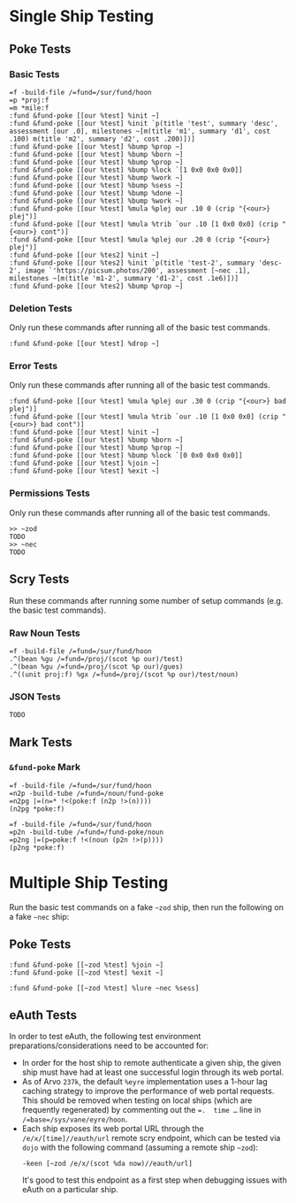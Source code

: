 # Single Ship Testing #

## Poke Tests ##

### Basic Tests ###

```
=f -build-file /=fund=/sur/fund/hoon
=p *proj:f
=m *mile:f
:fund &fund-poke [[our %test] %init ~]
:fund &fund-poke [[our %test] %init `p(title 'test', summary 'desc', assessment [our .0], milestones ~[m(title 'm1', summary 'd1', cost .100) m(title 'm2', summary 'd2', cost .200)])]
:fund &fund-poke [[our %test] %bump %prop ~]
:fund &fund-poke [[our %test] %bump %born ~]
:fund &fund-poke [[our %test] %bump %prop ~]
:fund &fund-poke [[our %test] %bump %lock `[1 0x0 0x0 0x0]]
:fund &fund-poke [[our %test] %bump %work ~]
:fund &fund-poke [[our %test] %bump %sess ~]
:fund &fund-poke [[our %test] %bump %done ~]
:fund &fund-poke [[our %test] %bump %work ~]
:fund &fund-poke [[our %test] %mula %plej our .10 0 (crip "{<our>} plej")]
:fund &fund-poke [[our %test] %mula %trib `our .10 [1 0x0 0x0] (crip "{<our>} cont")]
:fund &fund-poke [[our %test] %mula %plej our .20 0 (crip "{<our>} plej")]
:fund &fund-poke [[our %tes2] %init ~]
:fund &fund-poke [[our %tes2] %init `p(title 'test-2', summary 'desc-2', image `'https://picsum.photos/200', assessment [~nec .1], milestones ~[m(title 'm1-2', summary 'd1-2', cost .1e6)])]
:fund &fund-poke [[our %tes2] %bump %prop ~]
```

### Deletion Tests ###

Only run these commands after running all of the basic test commands.

```
:fund &fund-poke [[our %test] %drop ~]
```

### Error Tests ###

Only run these commands after running all of the basic test commands.

```
:fund &fund-poke [[our %test] %mula %plej our .30 0 (crip "{<our>} bad plej")]
:fund &fund-poke [[our %test] %mula %trib `our .10 [1 0x0 0x0] (crip "{<our>} bad cont")]
:fund &fund-poke [[our %test] %init ~]
:fund &fund-poke [[our %test] %bump %born ~]
:fund &fund-poke [[our %test] %bump %prop ~]
:fund &fund-poke [[our %test] %bump %lock `[0 0x0 0x0 0x0]]
:fund &fund-poke [[our %test] %join ~]
:fund &fund-poke [[our %test] %exit ~]
```

### Permissions Tests ###

Only run these commands after running all of the basic test commands.

```
>> ~zod
TODO
>> ~nec
TODO
```

## Scry Tests ##

Run these commands after running some number of setup commands (e.g. the basic
test commands).

### Raw Noun Tests ###

```
=f -build-file /=fund=/sur/fund/hoon
.^(bean %gu /=fund=/proj/(scot %p our)/test)
.^(bean %gu /=fund=/proj/(scot %p our)/gues)
.^((unit proj:f) %gx /=fund=/proj/(scot %p our)/test/noun)
```

### JSON Tests ###

```
TODO
```

## Mark Tests ##

### `&fund-poke` Mark ###

```
=f -build-file /=fund=/sur/fund/hoon
=n2p -build-tube /=fund=/noun/fund-poke
=n2pg |=(n=* !<(poke:f (n2p !>(n))))
(n2pg *poke:f)
```

```
=f -build-file /=fund=/sur/fund/hoon
=p2n -build-tube /=fund=/fund-poke/noun
=p2ng |=(p=poke:f !<(noun (p2n !>(p))))
(p2ng *poke:f)
```

# Multiple Ship Testing #

Run the basic test commands on a fake `~zod` ship, then run the following on
a fake `~nec` ship:

## Poke Tests ##

```
:fund &fund-poke [[~zod %test] %join ~]
:fund &fund-poke [[~zod %test] %exit ~]
```

```
:fund &fund-poke [[~zod %test] %lure ~nec %sess]
```

## eAuth Tests ##

In order to test eAuth, the following test environment preparations/considerations
need to be accounted for:

- In order for the host ship to remote authenticate a given ship, the given
  ship must have had at least one successful login through its web portal.
- As of Arvo `237k`, the default `%eyre` implementation uses a 1-hour lag
  caching strategy to improve the performance of web portal requests. This
  should be removed when testing on local ships (which are frequently
  regenerated) by commenting out the `=.  time …` line in
  `/=base=/sys/vane/eyre/hoon`.
- Each ship exposes its web portal URL through the `/e/x/[time]//eauth/url`
  remote scry endpoint, which can be tested via `dojo` with the following
  command (assuming a remote ship `~zod`):
  ```
  -keen [~zod /e/x/(scot %da now)//eauth/url]
  ```
  It's good to test this endpoint as a first step when debugging issues with
  eAuth on a particular ship.
